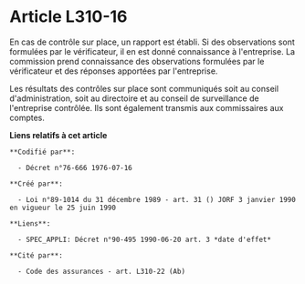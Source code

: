 # Article L310-16

En cas de contrôle sur place, un rapport est établi. Si des observations sont formulées par le vérificateur, il en est donné
connaissance à l'entreprise. La commission prend connaissance des observations formulées par le vérificateur et des réponses
apportées par l'entreprise.

Les résultats des contrôles sur place sont communiqués soit au conseil d'administration, soit au directoire et au conseil de
surveillance de l'entreprise contrôlée. Ils sont également transmis aux commissaires aux comptes.

**Liens relatifs à cet article**

	**Codifié par**:

	  - Décret n°76-666 1976-07-16

	**Créé par**:

	  - Loi n°89-1014 du 31 décembre 1989 - art. 31 () JORF 3 janvier 1990 en vigueur le 25 juin 1990

	**Liens**:

	  - SPEC_APPLI: Décret n°90-495 1990-06-20 art. 3 *date d'effet*

	**Cité par**:

	  - Code des assurances - art. L310-22 (Ab)
